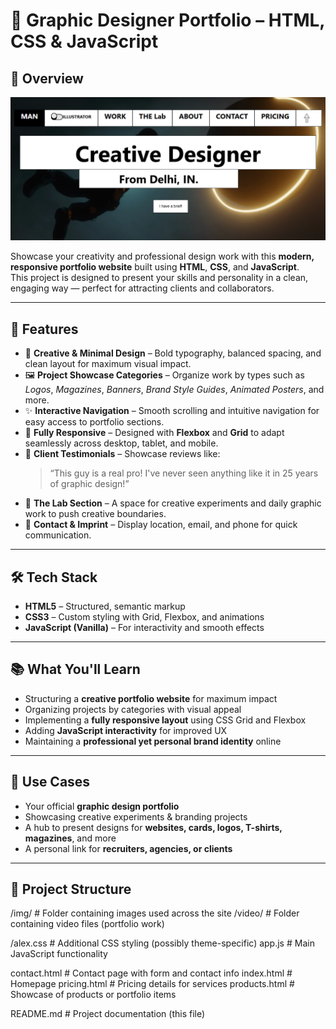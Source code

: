 # 🎨 Graphic Designer Portfolio – HTML, CSS & JavaScript

## 🚀 Overview
<a href="https://ajaykumarbluewhale.github.io/My_portfolio/" target="_blank">
  <img src="img/Website.png" alt="Portfolio Thumbnail"/>
</a>

Showcase your creativity and professional design work with this **modern, responsive portfolio website** built using **HTML**, **CSS**, and **JavaScript**.  
This project is designed to present your skills and personality in a clean, engaging way — perfect for attracting clients and collaborators.

---

## 🌟 Features

- 🎯 **Creative & Minimal Design** – Bold typography, balanced spacing, and clean layout for maximum visual impact.
- 🖼 **Project Showcase Categories** – Organize work by types such as *Logos*, *Magazines*, *Banners*, *Brand Style Guides*, *Animated Posters*, and more.
- ✨ **Interactive Navigation** – Smooth scrolling and intuitive navigation for easy access to portfolio sections.
- 📱 **Fully Responsive** – Designed with **Flexbox** and **Grid** to adapt seamlessly across desktop, tablet, and mobile.
- 💬 **Client Testimonials** – Showcase reviews like:  
  > “This guy is a real pro! I've never seen anything like it in 25 years of graphic design!”
- 🧪 **The Lab Section** – A space for creative experiments and daily graphic work to push creative boundaries.
- 📩 **Contact & Imprint** – Display location, email, and phone for quick communication.

---

## 🛠️ Tech Stack

- **HTML5** – Structured, semantic markup
- **CSS3** – Custom styling with Grid, Flexbox, and animations
- **JavaScript (Vanilla)** – For interactivity and smooth effects

---

## 📚 What You'll Learn

- Structuring a **creative portfolio website** for maximum impact
- Organizing projects by categories with visual appeal
- Implementing a **fully responsive layout** using CSS Grid and Flexbox
- Adding **JavaScript interactivity** for improved UX
- Maintaining a **professional yet personal brand identity** online

---

## 🧩 Use Cases

- Your official **graphic design portfolio**
- Showcasing creative experiments & branding projects
- A hub to present designs for **websites, cards, logos, T-shirts, magazines**, and more
- A personal link for **recruiters, agencies, or clients**

---

## 📁 Project Structure
/img/                  # Folder containing images used across the site
/video/                # Folder containing video files (portfolio work)

/alex.css              # Additional CSS styling (possibly theme-specific)
app.js                 # Main JavaScript functionality

contact.html           # Contact page with form and contact info
index.html             # Homepage
pricing.html           # Pricing details for services
products.html          # Showcase of products or portfolio items

README.md              # Project documentation (this file)

